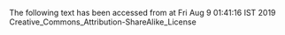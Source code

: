 The following text has been accessed from at Fri Aug 9 01:41:16 IST 2019
Creative_Commons_Attribution-ShareAlike_License
